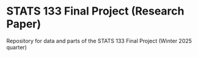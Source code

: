 # STATS 133 Final Project (Research Paper)
Repository for data and parts of the STATS 133 Final Project (Winter 2025 quarter)